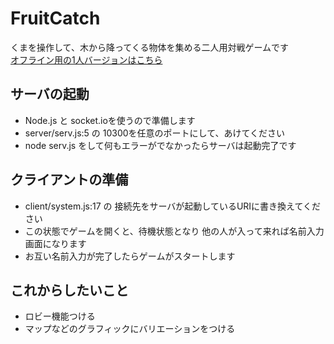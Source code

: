 # FruitCatch
くまを操作して、木から降ってくる物体を集める二人用対戦ゲームです  
[オフライン用の1人バージョンはこちら](http://9leap.net/games/2756)  
  
## サーバの起動
* Node.js と socket.ioを使うので準備します  
* server/serv.js:5 の 10300を任意のポートにして、あけてください
* node serv.js をして何もエラーがでなかったらサーバは起動完了です  
  
## クライアントの準備  
* client/system.js:17 の 接続先をサーバが起動しているURIに書き換えてください  
* この状態でゲームを開くと、待機状態となり  他の人が入って来れば名前入力画面になります  
* お互い名前入力が完了したらゲームがスタートします  
  
## これからしたいこと
* ロビー機能つける  
* マップなどのグラフィックにバリエーションをつける  

